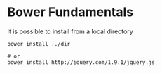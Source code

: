 # Bower Fundamentals

It is possible to install from a local directory
    
    bower install ../dir

    # or
    bower install http://jquery.com/1.9.1/jquery.js
